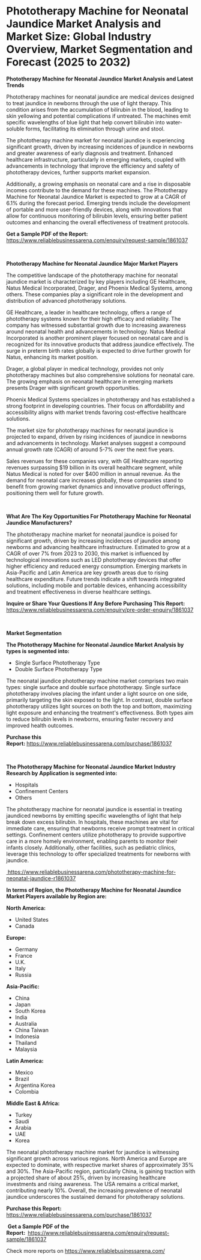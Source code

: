 <p><h1>Phototherapy Machine for Neonatal Jaundice Market Analysis and Market Size: Global Industry Overview, Market Segmentation and Forecast (2025 to 2032)</h1></p><p><strong>Phototherapy Machine for Neonatal Jaundice Market Analysis and Latest Trends</strong></p>
<p><p>Phototherapy machines for neonatal jaundice are medical devices designed to treat jaundice in newborns through the use of light therapy. This condition arises from the accumulation of bilirubin in the blood, leading to skin yellowing and potential complications if untreated. The machines emit specific wavelengths of blue light that help convert bilirubin into water-soluble forms, facilitating its elimination through urine and stool.</p><p>The phototherapy machine market for neonatal jaundice is experiencing significant growth, driven by increasing incidences of jaundice in newborns and greater awareness of early diagnosis and treatment. Enhanced healthcare infrastructure, particularly in emerging markets, coupled with advancements in technology that improve the efficiency and safety of phototherapy devices, further supports market expansion. </p><p>Additionally, a growing emphasis on neonatal care and a rise in disposable incomes contribute to the demand for these machines. The Phototherapy Machine for Neonatal Jaundice Market is expected to grow at a CAGR of 6.1% during the forecast period. Emerging trends include the development of portable and more user-friendly devices, along with innovations that allow for continuous monitoring of bilirubin levels, ensuring better patient outcomes and enhancing the overall effectiveness of treatment protocols.</p></p>
<p><strong>Get a Sample PDF of the Report:&nbsp;</strong> <a href="https://www.reliablebusinessarena.com/enquiry/request-sample/1861037?utm_campaign=2959&utm_medium=2&utm_source=Github&utm_content=ia&utm_term=04032025&utm_id=phototherapy-machine-for-neonatal-jaundice">https://www.reliablebusinessarena.com/enquiry/request-sample/1861037</a></p>
<p>&nbsp;</p>
<p><strong>Phototherapy Machine for Neonatal Jaundice Major Market Players</strong></p>
<p><p>The competitive landscape of the phototherapy machine for neonatal jaundice market is characterized by key players including GE Healthcare, Natus Medical Incorporated, Drager, and Phoenix Medical Systems, among others. These companies play a significant role in the development and distribution of advanced phototherapy solutions.</p><p>GE Healthcare, a leader in healthcare technology, offers a range of phototherapy systems known for their high efficacy and reliability. The company has witnessed substantial growth due to increasing awareness around neonatal health and advancements in technology. Natus Medical Incorporated is another prominent player focused on neonatal care and is recognized for its innovative products that address jaundice effectively. The surge in preterm birth rates globally is expected to drive further growth for Natus, enhancing its market position.</p><p>Drager, a global player in medical technology, provides not only phototherapy machines but also comprehensive solutions for neonatal care. The growing emphasis on neonatal healthcare in emerging markets presents Drager with significant growth opportunities.</p><p>Phoenix Medical Systems specializes in phototherapy and has established a strong footprint in developing countries. Their focus on affordability and accessibility aligns with market trends favoring cost-effective healthcare solutions.</p><p>The market size for phototherapy machines for neonatal jaundice is projected to expand, driven by rising incidences of jaundice in newborns and advancements in technology. Market analyses suggest a compound annual growth rate (CAGR) of around 5-7% over the next five years.</p><p>Sales revenues for these companies vary, with GE Healthcare reporting revenues surpassing $19 billion in its overall healthcare segment, while Natus Medical is noted for over $400 million in annual revenue. As the demand for neonatal care increases globally, these companies stand to benefit from growing market dynamics and innovative product offerings, positioning them well for future growth.</p></p>
<p>&nbsp;</p>
<p><strong>What Are The Key Opportunities For Phototherapy Machine for Neonatal Jaundice Manufacturers?</strong></p>
<p><p>The phototherapy machine market for neonatal jaundice is poised for significant growth, driven by increasing incidences of jaundice among newborns and advancing healthcare infrastructure. Estimated to grow at a CAGR of over 7% from 2023 to 2030, this market is influenced by technological innovations such as LED phototherapy devices that offer higher efficiency and reduced energy consumption. Emerging markets in Asia-Pacific and Latin America are key growth areas due to rising healthcare expenditure. Future trends indicate a shift towards integrated solutions, including mobile and portable devices, enhancing accessibility and treatment effectiveness in diverse healthcare settings.</p></p>
<p><strong>Inquire or Share Your Questions If Any Before Purchasing This Report:</strong> <a href="https://www.reliablebusinessarena.com/enquiry/pre-order-enquiry/1861037?utm_campaign=2959&utm_medium=2&utm_source=Github&utm_content=ia&utm_term=04032025&utm_id=phototherapy-machine-for-neonatal-jaundice">https://www.reliablebusinessarena.com/enquiry/pre-order-enquiry/1861037</a></p>
<p>&nbsp;</p>
<p><strong>Market Segmentation</strong></p>
<p><strong>The Phototherapy Machine for Neonatal Jaundice Market Analysis by types is segmented into:</strong></p>
<p><ul><li>Single Surface Phototherapy Type</li><li>Double Surface Phototherapy Type</li></ul></p>
<p><p>The neonatal jaundice phototherapy machine market comprises two main types: single surface and double surface phototherapy. Single surface phototherapy involves placing the infant under a light source on one side, primarily targeting the skin exposed to the light. In contrast, double surface phototherapy utilizes light sources on both the top and bottom, maximizing light exposure and enhancing the treatment's effectiveness. Both types aim to reduce bilirubin levels in newborns, ensuring faster recovery and improved health outcomes.</p></p>
<p><strong>Purchase this Report:&nbsp;</strong><a href="https://www.reliablebusinessarena.com/purchase/1861037?utm_campaign=2959&utm_medium=2&utm_source=Github&utm_content=ia&utm_term=04032025&utm_id=phototherapy-machine-for-neonatal-jaundice">https://www.reliablebusinessarena.com/purchase/1861037</a></p>
<p>&nbsp;</p>
<p><strong>The Phototherapy Machine for Neonatal Jaundice Market Industry Research by Application is segmented into:</strong></p>
<p><ul><li>Hospitals</li><li>Confinement Centers</li><li>Others</li></ul></p>
<p><p>The phototherapy machine for neonatal jaundice is essential in treating jaundiced newborns by emitting specific wavelengths of light that help break down excess bilirubin. In hospitals, these machines are vital for immediate care, ensuring that newborns receive prompt treatment in critical settings. Confinement centers utilize phototherapy to provide supportive care in a more homely environment, enabling parents to monitor their infants closely. Additionally, other facilities, such as pediatric clinics, leverage this technology to offer specialized treatments for newborns with jaundice.</p></p>
<p><a href="https://www.reliablebusinessarena.com/phototherapy-machine-for-neonatal-jaundice-r1861037?utm_campaign=2959&utm_medium=2&utm_source=Github&utm_content=ia&utm_term=04032025&utm_id=phototherapy-machine-for-neonatal-jaundice">&nbsp;https://www.reliablebusinessarena.com/phototherapy-machine-for-neonatal-jaundice-r1861037</a></p>
<p><strong>In terms of Region, the Phototherapy Machine for Neonatal Jaundice Market Players available by Region are:</strong></p>
<p>
    <p> <strong> North America: </strong>
        <ul>
            <li>United States</li>
            <li>Canada</li>
        </ul>
        </p> 
    <p> <strong> Europe: </strong>
        <ul>
            <li>Germany</li>
            <li>France</li>
            <li>U.K.</li>
            <li>Italy</li>
            <li>Russia</li>
        </ul>
        </p> 
    <p> <strong> Asia-Pacific: </strong>
        <ul>
            <li>China</li>
            <li>Japan</li>
            <li>South Korea</li>
            <li>India</li>
            <li>Australia</li>
            <li>China Taiwan</li>
            <li>Indonesia</li>
            <li>Thailand</li>
            <li>Malaysia</li>
        </ul>
        </p> 
    <p> <strong> Latin America: </strong>
        <ul>
            <li>Mexico</li>
            <li>Brazil</li>
            <li>Argentina Korea</li>
            <li>Colombia</li>
        </ul>
        </p> 
    <p> <strong> Middle East & Africa: </strong>
        <ul>
            <li>Turkey</li>
            <li>Saudi</li>
            <li>Arabia</li>
            <li>UAE</li>
            <li>Korea</li>
        </ul>
    </p>
    </p>
<p><p>The neonatal phototherapy machine market for jaundice is witnessing significant growth across various regions. North America and Europe are expected to dominate, with respective market shares of approximately 35% and 30%. The Asia-Pacific region, particularly China, is gaining traction with a projected share of about 25%, driven by increasing healthcare investments and rising awareness. The USA remains a critical market, contributing nearly 10%. Overall, the increasing prevalence of neonatal jaundice underscores the sustained demand for phototherapy solutions.</p></p>
<p><strong>Purchase this Report: </strong><a href="https://www.reliablebusinessarena.com/purchase/1861037?utm_campaign=2959&utm_medium=2&utm_source=Github&utm_content=ia&utm_term=04032025&utm_id=phototherapy-machine-for-neonatal-jaundice">https://www.reliablebusinessarena.com/purchase/1861037</a></p>
<p>&nbsp;<strong>Get a Sample PDF of the Report:&nbsp;&nbsp;</strong><a href="https://www.reliablebusinessarena.com/enquiry/request-sample/1861037?utm_campaign=2959&utm_medium=2&utm_source=Github&utm_content=ia&utm_term=04032025&utm_id=phototherapy-machine-for-neonatal-jaundice">https://www.reliablebusinessarena.com/enquiry/request-sample/1861037</a></p>
<p><strong></strong></p>
<p>Check more reports on <a href="https://www.reliablebusinessarena.com/?utm_campaign=2959&utm_medium=2&utm_source=Github&utm_content=ia&utm_term=04032025&utm_id=phototherapy-machine-for-neonatal-jaundice">https://www.reliablebusinessarena.com/</a></p>